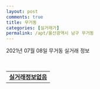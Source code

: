 ```yaml
---
layout: post
comments: true
title: 무거동
categories: [실거래가]
permalink: /apt/울산광역시 남구 무거동
---
```


2021년 07월 08일 무거동 실거래 정보

<script type="text/javascript">
  google.charts.load('current', {'packages':['corechart']});
  google.charts.setOnLoadCallback(drawChart);

  function drawChart() {
    var data = google.visualization.arrayToDataTable([['거래일', '매매', '전월세', '전매'], ['20-07', 44, 37, 0], ['20-08', 78, 50, 0], ['20-09', 68, 34, 0], ['20-10', 110, 38, 0], ['20-11', 276, 53, 0], ['20-12', 126, 69, 0], ['21-01', 38, 55, 0], ['21-02', 39, 39, 0], ['21-03', 57, 56, 0], ['21-04', 43, 33, 1], ['21-05', 56, 41, 0], ['21-06', 58, 27, 0], ['21-07', 4, 2, 0]]);

    var options = {
      title: '최근 1년간 유형별 거래량 추이',
      legend: { position: 'bottom' }
    };

    var chart = new google.visualization.LineChart(document.getElementById('columnchart_material'));
    chart.draw(data, (options));년간 
  }
</script>

<div id="columnchart_material" style="width: 95%; margin-left: -35px; display: block"></div>
<br>
<table>
  <tr>
    <td colspan="4" style="font-weight: bold;"><a href="https://search.naver.com/search.naver?query=무거동 실거래정보없음">실거래정보없음</a></td>
  </tr>
    
</table>
    